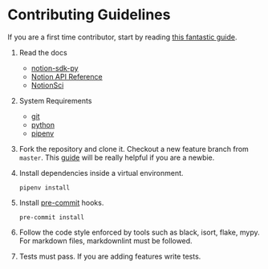 # Contributing Guidelines

If you are a first time contributor, start by reading [this fantastic guide](https://opensource.guide/how-to-contribute/).

1. Read the docs
      - [notion-sdk-py](https://github.com/ramnes/notion-sdk-py)
      - [Notion API Reference](https://developers.notion.com/reference/intro)
      - [NotionSci](https://github.com/EgorDm/notionsci)

2. System Requirements
      - [git](https://git-scm.com/)
      - [python](https://www.python.org/)
      - [pipenv](https://pipenv.pypa.io/en/latest/)

3. Fork the repository and clone it.
Checkout a new feature branch from `master`.
This [guide](https://docs.github.com/en/github/getting-started-with-github/quickstart/fork-a-repo)
will be really helpful if you are a newbie.

4. Install dependencies inside a virtual environment.

    ```shell
    pipenv install
    ```

5. Install [pre-commit](https://pre-commit.com/) hooks.

    ```shell
    pre-commit install
    ```

6. Follow the code style enforced by tools such as black, isort, flake, mypy.
For markdown files, markdownlint must be followed.

7. Tests must pass. If you are adding features write tests.

